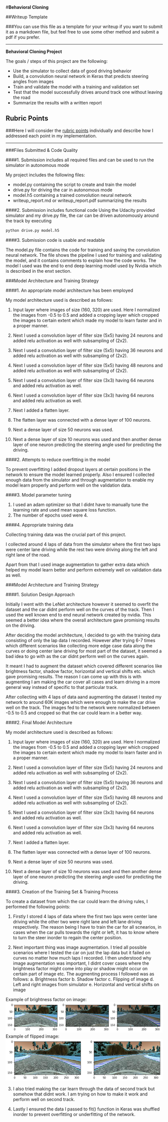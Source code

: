 #**Behavioral Cloning** 

##Writeup Template

###You can use this file as a template for your writeup if you want to submit it as a markdown file, but feel free to use some other method and submit a pdf if you prefer.

---

**Behavioral Cloning Project**

The goals / steps of this project are the following:
* Use the simulator to collect data of good driving behavior
* Build, a convolution neural network in Keras that predicts steering angles from images
* Train and validate the model with a training and validation set
* Test that the model successfully drives around track one without leaving the road
* Summarize the results with a written report


[//]: # (Image References)

[image1]: ./images/image4.png "Bright Image"
[image2]: ./images/imaage7.png "Flipped Image"

## Rubric Points
###Here I will consider the [rubric points](https://review.udacity.com/#!/rubrics/432/view) individually and describe how I addressed each point in my implementation.  

---
###Files Submitted & Code Quality

####1. Submission includes all required files and can be used to run the simulator in autonomous mode

My project includes the following files:
* model.py containing the script to create and train the model
* drive.py for driving the car in autonomous mode
* model.h5 containing a trained convolution neural network 
* writeup_report.md or writeup_report.pdf summarizing the results

####2. Submission includes functional code
Using the Udacity provided simulator and my drive.py file, the car can be driven autonomously around the track by executing 
```sh
python drive.py model.h5
```

####3. Submission code is usable and readable

The model.py file contains the code for training and saving the convolution neural network. The file shows the pipeline I used for training and validating the model, and it contains comments to explain how the code works. 
The model I used was the end to end deep learning model used by Nvidia which is described in the enxt section.

###Model Architecture and Training Strategy

####1. An appropriate model architecture has been employed

My model architecture used is described as follows:

1. Input layer where images of size (160, 320) are used. Here I normalized the images from -0.5 to 0.5 and added a cropping layer which cropped the images to certain extent which made my model to learn faster and in a proper manner.

2. Next I used a convolution layer of filter size (5x5) having 24 neurons and added relu activation as well with subsampling of (2x2).

3. Next I used a convolution layer of filter size (5x5) having 36 neurons and added relu activation as well with subsampling of (2x2). 

4. Next I used a convolution layer of filter size (5x5) having 48 neurons and added relu activation as well with subsampling of (2x2).

5. Next I used a convolution layer of filter size (3x3) having 64 neurons and added relu activation as well.

6. Next I used a convolution layer of filter size (3x3) having 64 neurons and added relu activation as well.

7. Next I added a flatten layer.

8. The flatten layer was connected with a dense layer of 100 neurons.

9. Next a dense layer of size 50 neurons was used.

10. Next a dense layer of size 10 neurons was used and then another dense layer of one neuron predicting the steering angle used for predicting the driving.

####2. Attempts to reduce overfitting in the model

To prevent overfitting I added dropout layers at certain positions in the network to ensure the model learned properly.
Also I ensured I collected enough data from the simulator and through augmentation to enable my model learn properly and perform well on the validation data.

####3. Model parameter tuning

1. I used an adam optimizer so that I didnt have to manually tune the learning rate and used mean square loss function.
2. The number of epochs used were 4.

####4. Appropriate training data

Collecting training data was the crucial part of this project.

I collected around 4 laps of data from the simulator where the first two laps were center lane driving while the rest two were driving along the left and right lane of the road.
 
Apart from that I used image augmentation to gather extra data which helped my model learn better and perform extremely well on validation data as well.

###Model Architecture and Training Strategy

####1. Solution Design Approach

Initially I went with the LeNet architecture however it seemed to overfit the dataset and the car didnt perform well on the curves of the track.
Then I used the well known end to end neural network created by nvidia. This seemed a better idea where the overall architecture gave promising results on the driving.

After deciding the model architecture, I decided to go with the training data consisting of only the lap data I recorded. However after trying 6-7 times which different scenarios like collecting more edge case data along the curves or doing center lane driving for most part of the dataset, it seemed a bad idea to go with as the car didnt perform well on the curves again.

It meant I had to augment the dataset which covered different scenarios like brightness factor, shadow factor, horizontal and vertical shifts etc. which gave promising results. The reason I can come up with this is with augmenting I am making the car cover all cases and learn driving in a more general way instead of specific to that particular track.

After collecting with 4 laps of data aand augmenting the dataset I tested my network to around 60K images which were enough to make the car drive well on the track. The images fed to the network were normalized between -0.5  to 0.5 and cropped so that the car could learn in a better way.

####2. Final Model Architecture

My model architecture used is described as follows:

1. Input layer where images of size (160, 320) are used. Here I normalized the images from -0.5 to 0.5 and added a cropping layer which cropped the images to certain extent which made my model to learn faster and in a proper manner.

2. Next I used a convolution layer of filter size (5x5) having 24 neurons and added relu activation as well with subsampling of (2x2).

3. Next I used a convolution layer of filter size (5x5) having 36 neurons and added relu activation as well with subsampling of (2x2). 

4. Next I used a convolution layer of filter size (5x5) having 48 neurons and added relu activation as well with subsampling of (2x2).

5. Next I used a convolution layer of filter size (3x3) having 64 neurons and added relu activation as well.

6. Next I used a convolution layer of filter size (3x3) having 64 neurons and added relu activation as well.

7. Next I added a flatten layer.

8. The flatten layer was connected with a dense layer of 100 neurons.

9. Next a dense layer of size 50 neurons was used.

10. Next a dense layer of size 10 neurons was used and then another dense layer of one neuron predicting the steering angle used for predicting the driving.


####3. Creation of the Training Set & Training Process

To create a dataset from which the car could learn the driving rules, I performed the following points:

1. Firstly I stored 4 laps of data where the first two laps were center lane driving while the other two were right lane and left lane driving respectively. The reason being I have to train the car for all scnearios, in cases when the car pulls towards the right or left, it has to know where to turn the steer inorder to regain the center position.

2. Next important thing was image augmentation. I tried all possible scenarios where I tested the car on just the lap data but it failed on curves no matter how much laps I recorded. I then understood why image augmentation was important, I didnt cover cases where the brightness factor might come into play or shadow might occur on certain part of image etc. The augmenting process I followed was as follows:
	a. Brightness factor
	b. Shadow factor
	c. Flipping of image
	d. Left and right images from simulator
	e. Horizontal and vertical shifts on image

Example of brightness factor on image: ![Bright Image][image1]
Example of flipped image: ![FLipped Images][image2]

3. I also tried making the car learn through the data of second track but somehow that didnt work. I am trying on how to make it work and perform well on second track.

4. Lastly I ensured the data I passed to fit() function in Keras was shuffled inorder to prevent overfitting or underfitting of the network.
